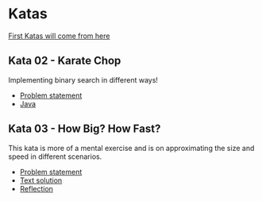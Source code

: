# Katas

[First Katas will come from here](https://codekata.com/)

## Kata 02 - Karate Chop

Implementing binary search in different ways!

- [Problem statement](http://codekata.com/kata/kata02-karate-chop/)
- [Java](./java/src/main/java/com/dmooers/karate_chop/)

## Kata 03 - How Big? How Fast?

This kata is more of a mental exercise and is on approximating the size and speed in different scenarios.

- [Problem statement](http://codekata.com/kata/kata03-how-big-how-fast/)
- [Text solution](./text/Kata_03/Solution.md)
- [Reflection](./text/Kata_03/Reflection.md)
